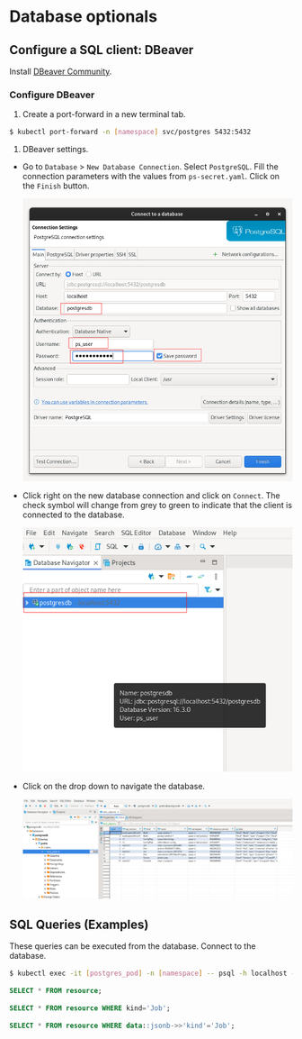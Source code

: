 # Database optionals

## Configure a SQL client: DBeaver

Install [DBeaver Community](https://dbeaver.io/).

### Configure DBeaver
1. Create a port-forward in a new terminal tab.
  ```bash
  $ kubectl port-forward -n [namespace] svc/postgres 5432:5432
  ```
1. DBeaver settings.
  * Go to `Database` > `New Database Connection`. Select `PostgreSQL`.
    Fill the connection parameters with the values from `ps-secret.yaml`. 
    Click on the `Finish` button.

    ![connection parameters](images/dbeaver-config.png)

  * Click right on the new database connection and click on `Connect`. 
    The check symbol will change from grey to green to indicate that the client is connected to the database.

    ![connect to the database](images/connect_to_db_ok.png)

  * Click on the drop down to navigate the database.
    
    ![explore the data](images/explore_data.png)

## SQL Queries (Examples)
These queries can be executed from the database.
Connect to the database.
```bash
$ kubectl exec -it [postgres_pod] -n [namespace] -- psql -h localhost -U [db_user] --password -p 5432 [db_name]
```
```sql
SELECT * FROM resource;
```
```sql
SELECT * FROM resource WHERE kind='Job';
```
```sql
SELECT * FROM resource WHERE data::jsonb->>'kind'='Job';
```
